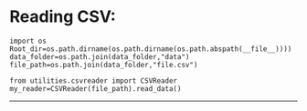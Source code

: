 # Reading CSV:
```
import os
Root_dir=os.path.dirname(os.path.dirname(os.path.abspath(__file__))))
data_folder=os.path.join(data_folder,"data")
file_path=os.path.join(data_folder,"file.csv")

from utilities.csvreader import CSVReader
my_reader=CSVReader(file_path).read_data()
```
---------------------------------------------------------------------
